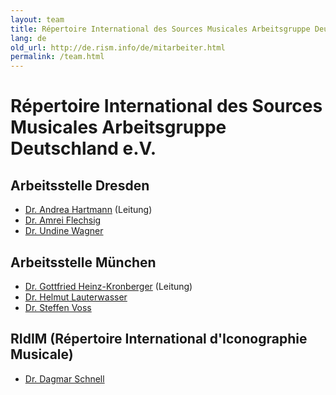```yaml
---
layout: team
title: Répertoire International des Sources Musicales Arbeitsgruppe Deutschland e.V.Arbeitsstelle DresdenArbeitsstelle MünchenRIdIM (Répertoire International d'Iconographie Musicale)
lang: de
old_url: http://de.rism.info/de/mitarbeiter.html
permalink: /team.html
---
```



# Répertoire International des Sources Musicales Arbeitsgruppe Deutschland e.V.

## Arbeitsstelle Dresden
- [Dr. Andrea Hartmann](team/dr-andrea-hartmann.html "Opens internal link in current window") (Leitung)
- [Dr. Amrei Flechsig](team/dr-amrei-flechsig.de.md "Opens window for sending email")
- [Dr. Undine Wagner](team/dr-undine-wagner.de.md "Opens internal link in current window")

## Arbeitsstelle München
- [Dr. Gottfried Heinz-Kronberger](team/dr-gottfried-heinz-kronberger.html "Opens internal link in current window") (Leitung)
- [Dr. Helmut Lauterwasser](team/dr-helmut-lauterwasser.html#c2982 "Opens internal link in current window")
- [Dr. Steffen Voss](team/dr-steffen-voss.html#c3002 "Opens internal link in current window")

## RIdIM (Répertoire International d'Iconographie Musicale)
- [Dr. Dagmar Schnell](team/dr-dagmar-schnell.html#c3077 "Opens internal link in current window")

